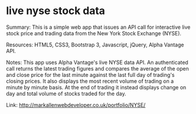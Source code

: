 # live nyse stock data

Summary: This is a simple web app that issues an API call for interactive live stock price and trading data from the New York Stock Exchange (NYSE).

Resources: HTML5, CSS3, Bootstrap 3, Javascript, jQuery, Alpha Vantage API.

Notes: This app uses Alpha Vantage's live NYSE data API. An authenticated call returns the latest trading figures and compares the average of the open and close price for the last minute against the last full day of trading's closing prices. It also displays the most recent volume of trading on a minute by minute basis. At the end of trading it instead displays change on day and total volume of stocks traded for the day.

Link: http://markallenwebdeveloper.co.uk/portfolio/NYSE/
